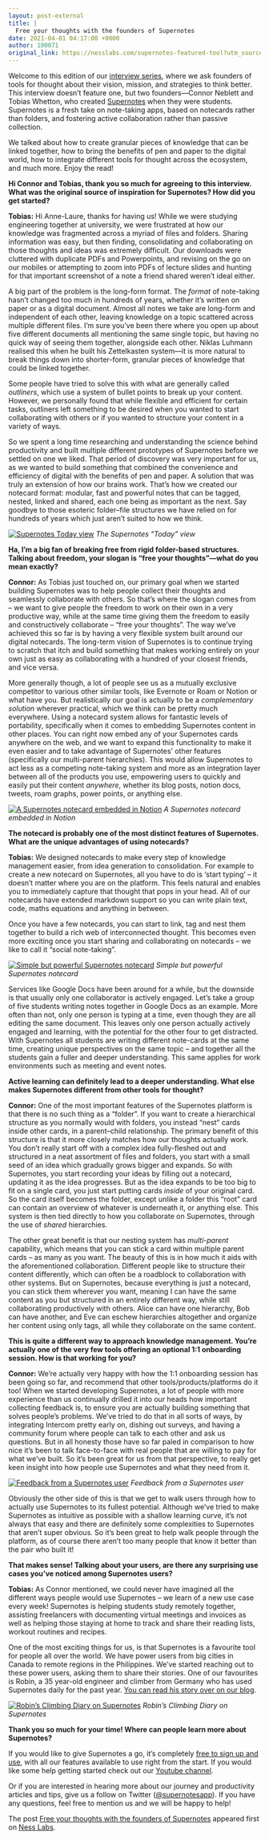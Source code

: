 ```yaml
---
layout: post-external
title: |
  Free your thoughts with the founders of Supernotes
date: 2021-04-01 04:17:00 +0000
author: 100071
original_link: https://nesslabs.com/supernotes-featured-tool?utm_source=rss&utm_medium=rss&utm_campaign=supernotes-featured-tool
---
```


Welcome to this edition of our [interview series](https://nesslabs.com/tag/interviews), where we ask founders of tools for thought about their vision, mission, and strategies to think better. This interview doesn’t feature one, but two founders—Connor Neblett and Tobias Whetton, who created [Supernotes](https://supernotes.app/) when they were students. Supernotes is a fresh take on note-taking apps, based on notecards rather than folders, and fostering active collaboration rather than passive collection.

We talked about how to create granular pieces of knowledge that can be linked together, how to bring the benefits of pen and paper to the digital world, how to integrate different tools for thought across the ecosystem, and much more. Enjoy the read!

**Hi Connor and Tobias, thank you so much for agreeing to this interview. What was the original source of inspiration for Supernotes? How did you get started?**

**Tobias:** Hi Anne-Laure, thanks for having us! While we were studying engineering together at university, we were frustrated at how our knowledge was fragmented across a myriad of files and folders. Sharing information was easy, but then finding, consolidating and collaborating on those thoughts and ideas was extremely difficult. Our downloads were cluttered with duplicate PDFs and Powerpoints, and revising on the go on our mobiles or attempting to zoom into PDFs of lecture slides and hunting for that important screenshot of a note a friend shared weren’t ideal either.

A big part of the problem is the long-form format. The _format_ of note-taking hasn’t changed too much in hundreds of years, whether it’s written on paper or as a digital document. Almost all notes we take are long-form and independent of each other, leaving knowledge on a topic scattered across multiple different files. I’m sure you’ve been there where you open up about five different documents all mentioning the same single topic, but having no quick way of seeing them together, alongside each other. Niklas Luhmann realised this when he built his Zettelkasten system—it is more natural to break things down into shorter-form, granular pieces of knowledge that could be linked together.

Some people have tried to solve this with what are generally called _outliners_, which use a system of bullet points to break up your content. However, we personally found that while flexible and efficient for certain tasks, outliners left something to be desired when you wanted to start collaborating with others or if you wanted to structure your content in a variety of ways.

So we spent a long time researching and understanding the science behind productivity and built multiple different prototypes of Supernotes before we settled on one we liked. That period of discovery was very important for us, as we wanted to build something that combined the convenience and efficiency of digital with the benefits of pen and paper. A solution that was truly an extension of how our brains work. That’s how we created our notecard format: modular, fast and powerful notes that can be tagged, nested, linked and shared, each one being as important as the next. Say goodbye to those esoteric folder–file structures we have relied on for hundreds of years which just aren’t suited to how we think.

[![Supernotes Today view](https://nesslabs.com/wp-content/uploads/2021/04/supernotes-today-view-1024x572.png)](https://nesslabs.com/wp-content/uploads/2021/04/supernotes-today-view.png)
_The Supernotes “Today” view_

**Ha, I’m a big fan of breaking free from rigid folder-based structures. Talking about freedom, your slogan is “free your thoughts”—what do you mean exactly?**

**Connor:** As Tobias just touched on, our primary goal when we started building Supernotes was to help people collect their thoughts and seamlessly collaborate with others. So that’s where the slogan comes from – we want to give people the freedom to work on their own in a very productive way, while at the same time giving them the freedom to easily and constructively collaborate – “free your thoughts”. The way we’ve achieved this so far is by having a very flexible system built around our digital notecards. The long-term vision of Supernotes is to continue trying to scratch that itch and build something that makes working entirely on your own just as easy as collaborating with a hundred of your closest friends, and vice versa.

More generally though, a lot of people see us as a mutually exclusive competitor to various other similar tools, like Evernote or Roam or Notion or what have you. But realistically our goal is actually to be a _complementary solution_ wherever practical, which we think can be pretty much everywhere. Using a notecard system allows for fantastic levels of portability, specifically when it comes to embedding Supernotes content in other places. You can right now embed any of your Supernotes cards anywhere on the web, and we want to expand this functionality to make it even easier and to take advantage of Supernotes’ other features (specifically our multi-parent hierarchies). This would allow Supernotes to act less as a competing note-taking system and more as an integration layer between all of the products you use, empowering users to quickly and easily put their content _anywhere_, whether its blog posts, notion docs, tweets, roam graphs, power points, or anything else.

[![A Supernotes notecard embedded in Notion](https://nesslabs.com/wp-content/uploads/2021/04/supernotes-notion-embed-1024x535.png)](https://nesslabs.com/wp-content/uploads/2021/04/supernotes-notion-embed.png)
_A Supernotes notecard embedded in Notion_

**The notecard is probably one of the most distinct features of Supernotes. What are the unique advantages of using notecards?**

**Tobias:** We designed notecards to make every step of knowledge management easier, from idea generation to consolidation. For example to create a new notecard on Supernotes, all you have to do is ‘start typing’ – it doesn’t matter where you are on the platform. This feels natural and enables you to immediately capture that thought that pops in your head. All of our notecards have extended markdown support so you can write plain text, code, maths equations and anything in between.

Once you have a few notecards, you can start to link, tag and nest them together to build a rich web of interconnected thought. This becomes even more exciting once you start sharing and collaborating on notecards – we like to call it “social note-taking”.

[![Simple but powerful Supernotes notecard](https://nesslabs.com/wp-content/uploads/2021/04/supernotes-notecards-1024x399.png)](https://nesslabs.com/wp-content/uploads/2021/04/supernotes-notecards.png)
_Simple but powerful Supernotes notecard_

Services like Google Docs have been around for a while, but the downside is that usually only one collaborator is actively engaged. Let’s take a group of five students writing notes together in Google Docs as an example. More often than not, only one person is typing at a time, even though they are all editing the same document. This leaves only one person actually actively engaged and learning, with the potential for the other four to get distracted. With Supernotes all students are writing different note-cards at the same time, creating unique perspectives on the same topic – and together all the students gain a fuller and deeper understanding. This same applies for work environments such as meeting and event notes.

**Active learning can definitely lead to a deeper understanding. What else makes Supernotes different from other tools for thought?**

**Connor:** One of the most important features of the Supernotes platform is that there is no such thing as a “folder”. If you want to create a hierarchical structure as you normally would with folders, you instead “nest” cards inside other cards, in a parent–child relationship. The primary benefit of this structure is that it more closely matches how our thoughts actually work. You don’t really start off with a complex idea fully-fleshed out and structured in a neat assortment of files and folders, you start with a small seed of an idea which gradually grows bigger and expands. So with Supernotes, you start recording your ideas by filling out a notecard, updating it as the idea progresses. But as the idea expands to be too big to fit on a single card, you just start putting cards _inside_ of your original card. So the card itself becomes the folder, except unlike a folder this “root” card can contain an overview of whatever is underneath it, or anything else. This system is then tied directly to how you collaborate on Supernotes, through the use of _shared_ hierarchies.

The other great benefit is that our nesting system has _multi-parent_ capability, which means that you can stick a card within multiple parent cards – as many as you want. The beauty of this is in how much it aids with the aforementioned collaboration. Different people like to structure their content differently, which can often be a roadblock to collaboration with other systems. But on Supernotes, because everything is just a notecard, you can stick them wherever you want, meaning I can have the same content as you but structured in an entirely different way, while still collaborating productively with others. Alice can have one hierarchy, Bob can have another, and Eve can eschew hierarchies altogether and organize her content using only tags, all while they collaborate on the same content.

**This is quite a different way to approach knowledge management. You’re actually one of the very few tools offering an optional 1:1 onboarding session. How is that working for you?**

**Connor:** We’re actually very happy with how the 1:1 onboarding session has been going so far, and recommend that other tools/products/platforms do it too! When we started developing Supernotes, a lot of people with more experience than us continually drilled it into our heads how important collecting feedback is, to ensure you are actually building something that solves people’s problems. We’ve tried to do that in all sorts of ways, by integrating Intercom pretty early on, dishing out surveys, and having a community forum where people can talk to each other and ask us questions. But in all honesty those have so far paled in comparison to how nice it’s been to talk face-to-face with real people that are willing to pay for what we’ve built. So it’s been great for us from that perspective, to really get keen insight into how people use Supernotes and what they need from it.

[![Feedback from a Supernotes user](https://nesslabs.com/wp-content/uploads/2021/04/supernotes-intercom-feedback-1024x589.png)](https://nesslabs.com/wp-content/uploads/2021/04/supernotes-intercom-feedback.png)
_Feedback from a Supernotes user_

Obviously the other side of this is that we get to walk users through how to actually use Supernotes to its fullest potential. Although we’ve tried to make Supernotes as intuitive as possible with a shallow learning curve, it’s not always that easy and there are definitely some complexities to Supernotes that aren’t super obvious. So it’s been great to help walk people through the platform, as of course there aren’t too many people that know it better than the pair who built it!

**That makes sense! Talking about your users, are there any surprising use cases you’ve noticed among Supernotes users?**

**Tobias:** As Connor mentioned, we could never have imagined all the different ways people would use Supernotes – we learn of a new use case every week! Supernotes is helping students study remotely together, assisting freelancers with documenting virtual meetings and invoices as well as helping those staying at home to track and share their reading lists, workout routines and recipes.

One of the most exciting things for us, is that Supernotes is a favourite tool for people all over the world. We have power users from big cities in Canada to remote regions in the Philippines. We’ve started reaching out to these power users, asking them to share their stories. One of our favourites is Robin, a 35 year-old engineer and climber from Germany who has used Supernotes daily for the past year. [You can read his story over on our blog](https://supernotes.app/blog/posts/engineer-rock-climber-notes/?utm_source=Ness+Labs&utm_medium=Article&utm_campaign=Ness+Labs+Interview).

[![Robin’s Climbing Diary on Supernotes](https://nesslabs.com/wp-content/uploads/2021/04/supernotes-robin-screenshot-1024x535.png)](https://nesslabs.com/wp-content/uploads/2021/04/supernotes-robin-screenshot.png)
_Robin’s Climbing Diary on Supernotes_

**Thank you so much for your time! Where can people learn more about Supernotes?**

If you would like to give Supernotes a go, it’s completely [free to sign up and use](http://supernotes.app/?utm_source=Ness+Labs&utm_medium=Article&utm_campaign=Ness+Labs+Interview), with all our features available to use right from the start. If you would like some help getting started check out our [Youtube channel](https://www.youtube.com/watch?v=paAZGIxsOe8&list=PLiVhgL48zxqA0VOBuvZjfubb_kzavAkp9).

Or if you are interested in hearing more about our journey and productivity articles and tips, give us a follow on Twitter ([@supernotesapp](https://twitter.com/supernotesapp)). If you have any questions, feel free to mention us and we will be happy to help!

The post [Free your thoughts with the founders of Supernotes](https://nesslabs.com/supernotes-featured-tool) appeared first on [Ness Labs](https://nesslabs.com).

